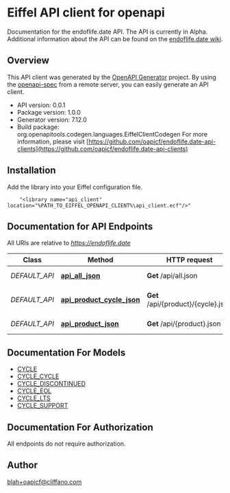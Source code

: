 # Eiffel API client for openapi

Documentation for the endoflife.date API. The API is currently in Alpha. Additional information about the API can be found on the [endoflife.date wiki](https://github.com/endoflife-date/endoflife.date/wiki).

## Overview
This API client was generated by the [OpenAPI Generator](https://openapi-generator.tech) project.  By using the [openapi-spec](https://openapis.org) from a remote server, you can easily generate an API client.

- API version: 0.0.1
- Package version: 1.0.0
- Generator version: 7.12.0
- Build package: org.openapitools.codegen.languages.EiffelClientCodegen
For more information, please visit [https://github.com/oapicf/endoflife.date-api-clients](https://github.com/oapicf/endoflife.date-api-clients)

## Installation
Add the library into your Eiffel configuration file.
```
    "<library name="api_client" location="%PATH_TO_EIFFEL_OPENAPI_CLIENT%\api_client.ecf"/>"
```

## Documentation for API Endpoints

All URIs are relative to *https://endoflife.date*

Class | Method | HTTP request | Description
------------ | ------------- | ------------- | -------------
*DEFAULT_API* | [**api_all_json**](docs/DEFAULT_API.md#api_all_json) | **Get** /api/all.json | All Products
*DEFAULT_API* | [**api_product_cycle_json**](docs/DEFAULT_API.md#api_product_cycle_json) | **Get** /api/{product}/{cycle}.json | Single cycle details
*DEFAULT_API* | [**api_product_json**](docs/DEFAULT_API.md#api_product_json) | **Get** /api/{product}.json | Get All Details


## Documentation For Models

 - [CYCLE](docs/CYCLE.md)
 - [CYCLE_CYCLE](docs/CYCLE_CYCLE.md)
 - [CYCLE_DISCONTINUED](docs/CYCLE_DISCONTINUED.md)
 - [CYCLE_EOL](docs/CYCLE_EOL.md)
 - [CYCLE_LTS](docs/CYCLE_LTS.md)
 - [CYCLE_SUPPORT](docs/CYCLE_SUPPORT.md)


## Documentation For Authorization

 All endpoints do not require authorization.


## Author

blah+oapicf@cliffano.com

